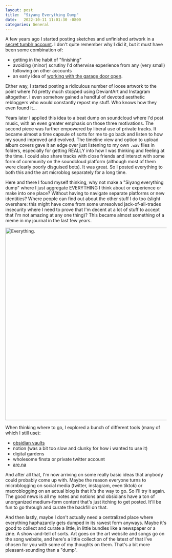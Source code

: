```yaml
---
layout: post
title:  "Siyang Everything Dump"
date:   2022-10-11 11:01:30 -0800
categories: General
---
```


A few years ago I started posting sketches and unfinished artwork in a [secret tumblr account](https://siyang-art-dump.tumblr.com/). I don't quite remember why I did it, but it must have been some combination of:
- getting in the habit of "finishing"
- avoiding (minor) scrutiny I'd otherwise experience from any (very small) following on other accounts
- an early idea of [working with the garage door open](https://siyangsun.github.io/courtyard/working-with-the-garage-door-open). 

Either way, I started posting a ridiculous number of loose artwork to the point where I'd pretty much stopped using DeviantArt and Instagram altogether. I even somehow gained a handful of devoted aesthetic rebloggers who would constantly repost my stuff. Who knows how they even found it...

Years later I applied this idea to a beat dump on soundcloud where I'd post music, with an even greater emphasis on those three motivations. The second piece was further empowered by liberal use of private tracks. It became almost a time capsule of sorts for me to go back and listen to how my sound improved and evolved. The timeline view and option to upload album covers gave it an edge over just listening to my own `.wav` files in folders, especially for getting REALLY into how I was thinking and feeling at the time. I could also share tracks with close friends and interact with some form of community on the soundcloud platform (although most of them were clearly poorly disguised bots). It was great. So I posted everything to both this and the art microblog separately for a long time. 

Here and there I found myself thinking, why not make a "Siyang everything dump" where I just aggregate EVERYTHING I think about or experience or make into one place? Without having to navigate separate platforms or new identities? Where people can find out about the other stuff I do too (slight overshare: this might have come from some unresolved jack-of-all-trades insecurity where I need to prove that I'm decent at a lot of stuff to accept that I'm not amazing at any one thing)? This became almost something of a meme in my journal in the last few years. 

<img src="{{site.cdn_path}}/13752232/195265522-08a5f141-c4e4-4a34-95c2-5162d897463f.png" alt="Everything." style="width:886px;height:600px;">

When thinking where to go, I explored a bunch of different tools (many of which I still use):
- [obsidian vaults](https://obsidian.md/)
- notion (was a bit too slow and clunky for how i wanted to use it)
- digital gardens
- wholesome finsta or private twitter account
- [are.na](https://www.are.na/siyang-sun)

And after all that, I'm now arriving on some really basic ideas that anybody could probably come up with. Maybe the reason everyone turns to microblogging on social media (twitter, instagram, even tiktok) or macroblogging on an actual blog is that it's the way to go. So I'll try it again. The good news is all my notes and notions and obsidians have a ton of unorganized medium-form content that's just itching to get posted. It'll be fun to go through and curate the backfill on that. 

And then lastly, maybe I don't actually need a centralized place where everything haphazardly gets dumped in its rawest form anyways. Maybe it's good to collect and curate a little, in little bundles like a newspaper or a zine. A show-and-tell of sorts. Art goes on the art website and songs go on the song website, and here's a little collection of the latest of that I've chosen for you with some of my thoughts on them. That's a bit more pleasant-sounding than a "dump".
